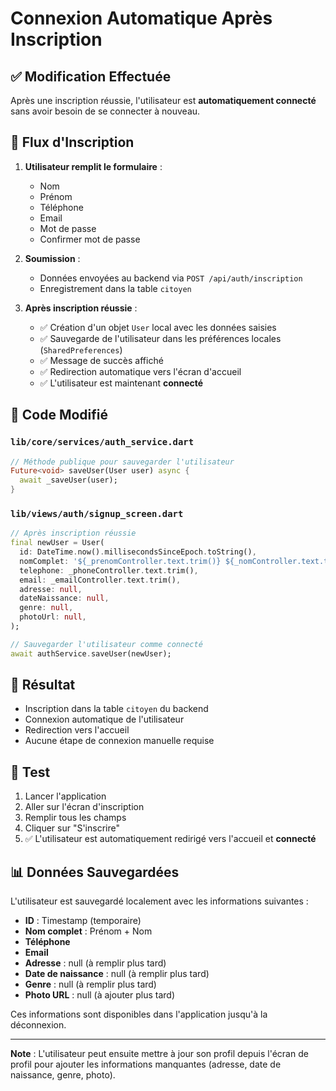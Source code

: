 # Connexion Automatique Après Inscription

## ✅ Modification Effectuée

Après une inscription réussie, l'utilisateur est **automatiquement connecté** sans avoir besoin de se connecter à nouveau.

## 🔄 Flux d'Inscription

1. **Utilisateur remplit le formulaire** :
   - Nom
   - Prénom
   - Téléphone
   - Email
   - Mot de passe
   - Confirmer mot de passe

2. **Soumission** :
   - Données envoyées au backend via `POST /api/auth/inscription`
   - Enregistrement dans la table `citoyen`

3. **Après inscription réussie** :
   - ✅ Création d'un objet `User` local avec les données saisies
   - ✅ Sauvegarde de l'utilisateur dans les préférences locales (`SharedPreferences`)
   - ✅ Message de succès affiché
   - ✅ Redirection automatique vers l'écran d'accueil
   - ✅ L'utilisateur est maintenant **connecté**

## 📝 Code Modifié

### `lib/core/services/auth_service.dart`
```dart
// Méthode publique pour sauvegarder l'utilisateur
Future<void> saveUser(User user) async {
  await _saveUser(user);
}
```

### `lib/views/auth/signup_screen.dart`
```dart
// Après inscription réussie
final newUser = User(
  id: DateTime.now().millisecondsSinceEpoch.toString(),
  nomComplet: '${_prenomController.text.trim()} ${_nomController.text.trim()}',
  telephone: _phoneController.text.trim(),
  email: _emailController.text.trim(),
  adresse: null,
  dateNaissance: null,
  genre: null,
  photoUrl: null,
);

// Sauvegarder l'utilisateur comme connecté
await authService.saveUser(newUser);
```

## 🎯 Résultat

- Inscription dans la table `citoyen` du backend
- Connexion automatique de l'utilisateur
- Redirection vers l'accueil
- Aucune étape de connexion manuelle requise

## 🧪 Test

1. Lancer l'application
2. Aller sur l'écran d'inscription
3. Remplir tous les champs
4. Cliquer sur "S'inscrire"
5. ✅ L'utilisateur est automatiquement redirigé vers l'accueil et **connecté**

## 📊 Données Sauvegardées

L'utilisateur est sauvegardé localement avec les informations suivantes :
- **ID** : Timestamp (temporaire)
- **Nom complet** : Prénom + Nom
- **Téléphone**
- **Email**
- **Adresse** : null (à remplir plus tard)
- **Date de naissance** : null (à remplir plus tard)
- **Genre** : null (à remplir plus tard)
- **Photo URL** : null (à ajouter plus tard)

Ces informations sont disponibles dans l'application jusqu'à la déconnexion.

---

**Note** : L'utilisateur peut ensuite mettre à jour son profil depuis l'écran de profil pour ajouter les informations manquantes (adresse, date de naissance, genre, photo).
